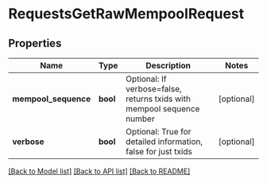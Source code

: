 # RequestsGetRawMempoolRequest

## Properties
Name | Type | Description | Notes
------------ | ------------- | ------------- | -------------
**mempool_sequence** | **bool** | Optional: If verbose&#x3D;false, returns txids with mempool sequence number | [optional] 
**verbose** | **bool** | Optional: True for detailed information, false for just txids | [optional] 

[[Back to Model list]](../README.md#documentation-for-models) [[Back to API list]](../README.md#documentation-for-api-endpoints) [[Back to README]](../README.md)

